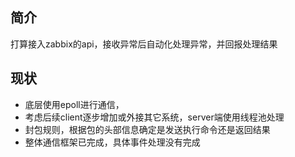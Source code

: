 ## 简介
打算接入zabbix的api，接收异常后自动化处理异常，并回报处理结果

## 现状
* 底层使用epoll进行通信，
* 考虑后续client逐步增加或外接其它系统，server端使用线程池处理
* 封包规则，根据包的头部信息确定是发送执行命令还是返回结果 
* 整体通信框架已完成，具体事件处理没有完成
